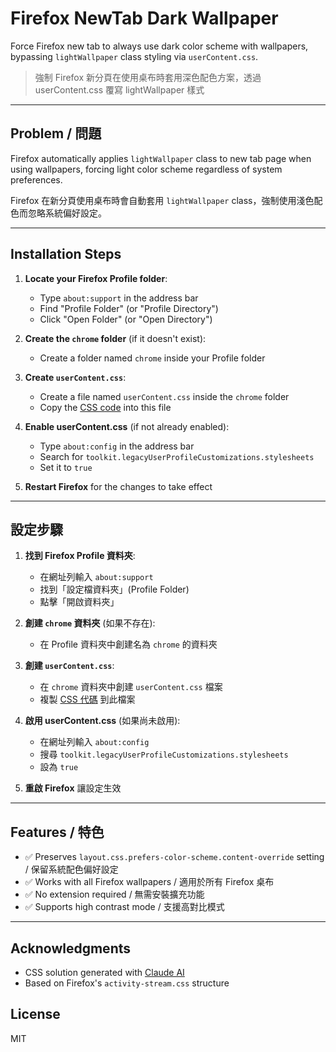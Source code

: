 # Firefox NewTab Dark Wallpaper

Force Firefox new tab to always use dark color scheme with wallpapers, bypassing `lightWallpaper` class styling via `userContent.css`.

> 強制 Firefox 新分頁在使用桌布時套用深色配色方案，透過 userContent.css 覆寫 lightWallpaper 樣式

---

## Problem / 問題

Firefox automatically applies `lightWallpaper` class to new tab page when using wallpapers, forcing light color scheme regardless of system preferences.

Firefox 在新分頁使用桌布時會自動套用 `lightWallpaper` class，強制使用淺色配色而忽略系統偏好設定。

---

## Installation Steps

1. **Locate your Firefox Profile folder**:
   - Type `about:support` in the address bar
   - Find "Profile Folder" (or "Profile Directory")
   - Click "Open Folder" (or "Open Directory")

2. **Create the `chrome` folder** (if it doesn't exist):
   - Create a folder named `chrome` inside your Profile folder

3. **Create `userContent.css`**:
   - Create a file named `userContent.css` inside the `chrome` folder
   - Copy the [CSS code](userContent.css) into this file

4. **Enable userContent.css** (if not already enabled):
   - Type `about:config` in the address bar
   - Search for `toolkit.legacyUserProfileCustomizations.stylesheets`
   - Set it to `true`

5. **Restart Firefox** for the changes to take effect

---

## 設定步驟

1. **找到 Firefox Profile 資料夾**:
   - 在網址列輸入 `about:support`
   - 找到「設定檔資料夾」(Profile Folder)
   - 點擊「開啟資料夾」

2. **創建 `chrome` 資料夾** (如果不存在):
   - 在 Profile 資料夾中創建名為 `chrome` 的資料夾

3. **創建 `userContent.css`**:
   - 在 `chrome` 資料夾中創建 `userContent.css` 檔案
   - 複製 [CSS 代碼](userContent.css) 到此檔案

4. **啟用 userContent.css** (如果尚未啟用):
   - 在網址列輸入 `about:config`
   - 搜尋 `toolkit.legacyUserProfileCustomizations.stylesheets`
   - 設為 `true`

5. **重啟 Firefox** 讓設定生效

---

## Features / 特色

- ✅ Preserves `layout.css.prefers-color-scheme.content-override` setting / 保留系統配色偏好設定
- ✅ Works with all Firefox wallpapers / 適用於所有 Firefox 桌布
- ✅ No extension required / 無需安裝擴充功能
- ✅ Supports high contrast mode / 支援高對比模式

---

## Acknowledgments

- CSS solution generated with [Claude AI](https://claude.ai)
- Based on Firefox's `activity-stream.css` structure

## License

MIT
